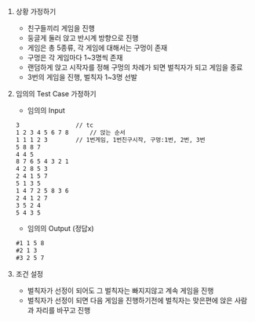 1. 상황 가정하기

   - 친구들끼리 게임을 진행
   - 둥글게 둘러 앉고 반시계 방향으로 진행
   - 게임은 총 5종류, 각 게임에 대해서는 구멍이 존재
   - 구멍은 각 게임마다 1~3명씩 존재
   - 랜덤하게 앉고 시작자를 정해 구멍의 차례가 되면 벌칙자가 되고 게임을 종료
   - 3번의 게임을 진행, 벌칙자 1~3명 선발

2. 임의의 Test Case 가정하기

   - 임의의 Input

   ```tex
   3				// tc 
   1 2 3 4 5 6 7 8		// 앉는 순서
   1 1 1 2 3 		// 1번게임, 1번친구시작, 구멍:1번, 2번, 3번
   5 8 8 7
   4 4 5
   8 7 6 5 4 3 2 1
   4 2 8 5 3
   2 4 1 5 7
   5 1 3 5
   1 4 7 2 5 8 3 6
   2 4 1 2 7
   3 5 2 4
   5 4 3 5
   ```

   - 임의의 Output (정답x)

   ```tex
   #1 1 5 8
   #2 1 3
   #3 2 5 7
   ```

3. 조건 설정

   - 벌칙자가 선정이 되어도 그 벌칙자는 빠지지않고 계속 게임을 진행
   - 벌칙자가 선정이 되면 다음 게임을 진행하기전에 벌칙자는 맞은편에 앉은 사람과 자리를 바꾸고 진행

